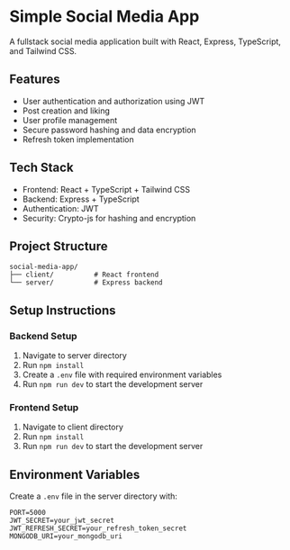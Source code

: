# Simple Social Media App

A fullstack social media application built with React, Express, TypeScript, and Tailwind CSS.

## Features

- User authentication and authorization using JWT
- Post creation and liking
- User profile management
- Secure password hashing and data encryption
- Refresh token implementation

## Tech Stack

- Frontend: React + TypeScript + Tailwind CSS
- Backend: Express + TypeScript
- Authentication: JWT
- Security: Crypto-js for hashing and encryption

## Project Structure

```
social-media-app/
├── client/          # React frontend
└── server/          # Express backend
```

## Setup Instructions

### Backend Setup

1. Navigate to server directory
2. Run `npm install`
3. Create a `.env` file with required environment variables
4. Run `npm run dev` to start the development server

### Frontend Setup

1. Navigate to client directory
2. Run `npm install`
3. Run `npm run dev` to start the development server

## Environment Variables

Create a `.env` file in the server directory with:

```
PORT=5000
JWT_SECRET=your_jwt_secret
JWT_REFRESH_SECRET=your_refresh_token_secret
MONGODB_URI=your_mongodb_uri
```

